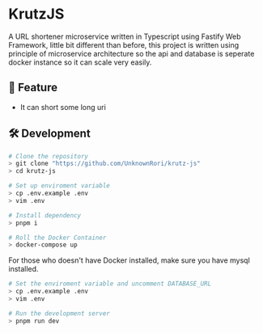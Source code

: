 # KrutzJS

A URL shortener microservice written in Typescript using Fastify Web Framework, little bit different than before, this project is written using principle of microservice architecture so the api and database is seperate docker instance so it can scale very easily.

## 🚀 Feature

- It can short some long uri

## 🛠️ Development
```bash
# Clone the repository
> git clone "https://github.com/UnknownRori/krutz-js"
> cd krutz-js

# Set up enviroment variable
> cp .env.example .env
> vim .env

# Install dependency
> pnpm i

# Roll the Docker Container
> docker-compose up
```

For those who doesn't have Docker installed, make sure you have mysql installed.

```bash
# Set the enviroment variable and uncomment DATABASE_URL
> cp .env.example .env
> vim .env

# Run the development server
> pnpm run dev
```